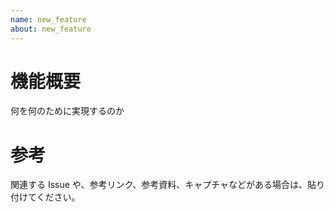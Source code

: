 ```yaml
---
name: new_feature
about: new_feature
---
```


# 機能概要

何を何のために実現するのか

# 参考

関連する Issue や、参考リンク、参考資料、キャプチャなどがある場合は、貼り付けてください。

